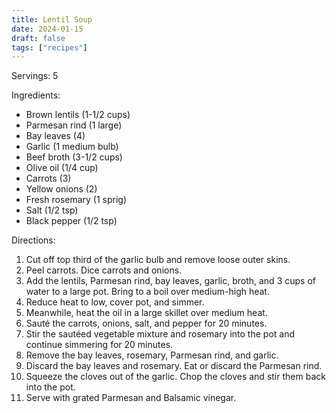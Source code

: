 ```yaml
---
title: Lentil Soup
date: 2024-01-15
draft: false
tags: ["recipes"]
---
```


Servings: 5

Ingredients:
- Brown lentils (1-1/2 cups)
- Parmesan rind (1 large)
- Bay leaves (4)
- Garlic (1 medium bulb)
- Beef broth (3-1/2 cups)
- Olive oil (1/4 cup)
- Carrots (3)
- Yellow onions (2)
- Fresh rosemary (1 sprig)
- Salt (1/2 tsp)
- Black pepper (1/2 tsp)

Directions:
1) Cut off top third of the garlic bulb and remove loose outer skins.
2) Peel carrots. Dice carrots and onions.
3) Add the lentils, Parmesan rind, bay leaves, garlic, broth, and 3 cups of water to a large pot. Bring to a boil over medium-high heat.
4) Reduce heat to low, cover pot, and simmer.
5) Meanwhile, heat the oil in a large skillet over medium heat.
6) Sauté the carrots, onions, salt, and pepper for 20 minutes.
7) Stir the sautéed vegetable mixture and rosemary into the pot and continue simmering for 20 minutes.
8) Remove the bay leaves, rosemary, Parmesan rind, and garlic.
9) Discard the bay leaves and rosemary. Eat or discard the Parmesan rind.
10) Squeeze the cloves out of the garlic. Chop the cloves and stir them back into the pot.
11) Serve with grated Parmesan and Balsamic vinegar.
